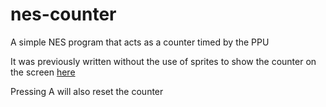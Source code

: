 # nes-counter

A simple NES program that acts as a counter timed by the PPU

It was previously written without the use of sprites to show the counter on the screen [here](https://gist.github.com/ZetaRift/b502e803ee645489be6a2a855fb46fbb)

Pressing A will also reset the counter

